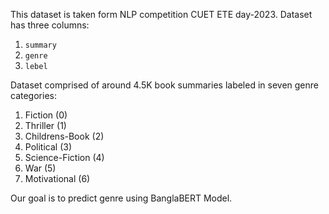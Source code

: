 This dataset is taken form NLP competition CUET ETE day-2023. 
Dataset has three columns:
1. `summary`
2. `genre`
3. `lebel`
   
Dataset comprised of around 4.5K book summaries labeled in seven genre categories: 
1. Fiction (0)
2. Thriller (1)
3. Childrens-Book (2)
4. Political (3)
5. Science-Fiction (4)
6. War (5)
7. Motivational (6)

Our goal is to predict genre using BanglaBERT Model.
